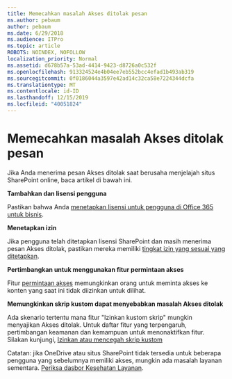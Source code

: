 ```yaml
---
title: Memecahkan masalah Akses ditolak pesan
ms.author: pebaum
author: pebaum
ms.date: 6/29/2018
ms.audience: ITPro
ms.topic: article
ROBOTS: NOINDEX, NOFOLLOW
localization_priority: Normal
ms.assetid: d678b57a-53ad-4414-9423-d8726a0c532f
ms.openlocfilehash: 913324524e4b04ee7eb552bcc4efad1b493ab319
ms.sourcegitcommit: 0f0186044a3597e42ad14c32ca58e7224344dcfa
ms.translationtype: MT
ms.contentlocale: id-ID
ms.lasthandoff: 12/15/2019
ms.locfileid: "40051824"
---
```

# <a name="troubleshoot-access-denied-messages"></a>Memecahkan masalah Akses ditolak pesan

Jika Anda menerima pesan Akses ditolak saat berusaha menjelajah situs SharePoint online, baca artikel di bawah ini.

**Tambahkan dan lisensi pengguna**

Pastikan bahwa Anda [menetapkan lisensi untuk pengguna di Office 365 untuk bisnis](https://docs.microsoft.com/office365/admin/subscriptions-and-billing/assign-licenses-to-users?view=o365-worldwide&amp;tabs=One).

**Menetapkan izin**

Jika pengguna telah ditetapkan lisensi SharePoint dan masih menerima pesan Akses ditolak, pastikan mereka memiliki [tingkat izin yang sesuai yang ditetapkan](https://docs.microsoft.com/sharepoint/understanding-permission-levels).

**Pertimbangkan untuk menggunakan fitur permintaan akses**

Fitur [permintaan akses](https://support.office.com/article/Set-up-and-manage-access-requests-94B26E0B-2822-49D4-929A-8455698654B3) memungkinkan orang untuk meminta akses ke konten yang saat ini tidak diizinkan untuk dilihat. 

**Memungkinkan skrip kustom dapat menyebabkan masalah Akses ditolak**

Ada skenario tertentu mana fitur "Izinkan kustom skrip" mungkin menyajikan Akses ditolak. Untuk daftar fitur yang terpengaruh, pertimbangan keamanan dan kemampuan untuk menonaktifkan fitur. Silakan kunjungi, [Izinkan atau mencegah skrip kustom](https://docs.microsoft.com/sharepoint/allow-or-prevent-custom-script)

Catatan: jika OneDrive atau situs SharePoint tidak tersedia untuk beberapa pengguna yang sebelumnya memiliki akses, mungkin ada masalah layanan sementara. [Periksa dasbor Kesehatan Layanan](https://portal.office.com/adminportal/home#/servicehealth).


  


